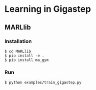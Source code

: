 # Learning in Gigastep

## MARLlib

### Installation
```
$ cd MARLlib
$ pip install -e .
$ pip install ma_gym
```

### Run
```
$ python examples/train_gigastep.py
```